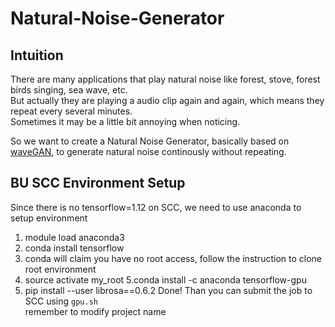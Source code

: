 # Natural-Noise-Generator

## Intuition

There are many applications that play natural noise like forest, stove, forest birds singing, sea wave, etc.  
But actually they are playing a audio clip again and again, which means they repeat every several minutes.  
Sometimes it may be a little bit annoying when noticing.

So we want to create a Natural Noise Generator, basically based on [waveGAN](https://github.com/chrisdonahue/wavegan), to generate natural noise continously without repeating.

## BU SCC Environment Setup
Since there is no tensorflow=1.12 on SCC, we need to use anaconda to setup environment
1. module load anaconda3
2. conda install tensorflow
3. conda will claim you have no root access, follow the instruction to clone root environment
4. source activate my_root
5.conda install -c anaconda tensorflow-gpu
6. pip install --user librosa==0.6.2
Done!
Than you can submit the job to SCC using 
```gpu.sh```  
remember to modify project name
